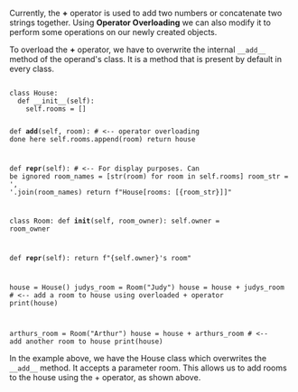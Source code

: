 Currently, the **+** operator is used to add two numbers or concatenate two strings together. Using **Operator Overloading** we can also modify it to perform some operations on our newly created objects.

To overload the **+** operator, we have to overwrite the internal `__add__` method of the operand's class. It is a method that is present by default in every class.

<Editor lang="python">
<code>
class House:
  def __init__(self):
    self.rooms = []

  def __add__(self, room): # <-- operator overloading done here
    self.rooms.append(room)
    return house

  def __repr__(self): # <-- For display purposes. Can be ignored
    room_names = [str(room) for room in self.rooms]
    room_str = ', '.join(room_names)
    return f"House[rooms: [{room_str}]]"


class Room:
  def __init__(self, room_owner):
    self.owner = room_owner

  def __repr__(self):
    return f"{self.owner}'s room"


house = House()
judys_room = Room("Judy")
house = house + judys_room # <-- add a room to house using overloaded + operator
print(house)

arthurs_room = Room("Arthur")
house = house + arthurs_room # <-- add another room to house
print(house)
</code>
</Editor>

In the example above, we have the House class which overwrites the `__add__` method. It accepts a parameter room. This allows us to add rooms to the house using the + operator, as shown above.

